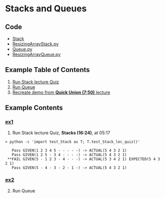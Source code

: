 # Stacks and Queues

## Code
  * [Stack](../Stack.py)
  * [ResizingArrayStack.py](../ResizingArrayStack.py)
  * [Queue.py](../Queue.py)
  * [ResizingArrayQueue.py](../ResizingArrayQueue.py)

## Example Table of Contents
  1. [Run Stack lecture Quiz](#ex1)
  2. [Run Queue](#ex2)
  3. [Recreate demo from **Quick Union (7:50)** lecture](#ex2)

## Example Contents
### [ex1](#example-contents)
1. Run Stack lecture Quiz, **Stacks (16:24)**, at 05:17 
```
> python -c 'import test_Stack as T; T.test_Stack_lec_quiz()'

   Pass GIVEN(1 2 3 4 5 - - - - -) -> ACTUAL(5 4 3 2 1)
   Pass GIVEN(1 2 5 - 3 4 - - - -) -> ACTUAL(5 4 3 2 1)
 **FAIL GIVEN(5 - 1 2 3 - 4 - - -) -> ACTUAL(5 3 4 2 1) EXPECTED(5 4 3 2 1)
   Pass GIVEN(5 - 4 - 3 - 2 - 1 -) -> ACTUAL(5 4 3 2 1)

```    


### [ex2](#example-contents)
2. Run Queue


